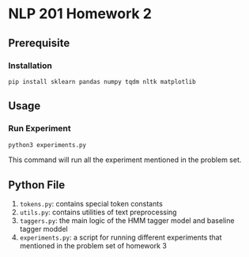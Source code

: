 # NLP 201 Homework 2

## Prerequisite

### Installation

```
pip install sklearn pandas numpy tqdm nltk matplotlib
```

## Usage

### Run Experiment

```bash
python3 experiments.py
```

This command will run all the experiment mentioned in the problem set.

## Python File

1. `tokens.py`: contains special token constants
2. `utils.py`: contains utilities of text preprocessing
3. `taggers.py`: the main logic of the HMM tagger model and baseline tagger moddel
4. `experiments.py`: a script for running different experiments that mentioned in the problem set of homework 3
